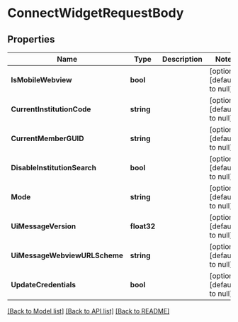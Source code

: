 # ConnectWidgetRequestBody

## Properties
Name | Type | Description | Notes
------------ | ------------- | ------------- | -------------
**IsMobileWebview** | **bool** |  | [optional] [default to null]
**CurrentInstitutionCode** | **string** |  | [optional] [default to null]
**CurrentMemberGUID** | **string** |  | [optional] [default to null]
**DisableInstitutionSearch** | **bool** |  | [optional] [default to null]
**Mode** | **string** |  | [optional] [default to null]
**UiMessageVersion** | **float32** |  | [optional] [default to null]
**UiMessageWebviewURLScheme** | **string** |  | [optional] [default to null]
**UpdateCredentials** | **bool** |  | [optional] [default to null]

[[Back to Model list]](../README.md#documentation-for-models) [[Back to API list]](../README.md#documentation-for-api-endpoints) [[Back to README]](../README.md)


